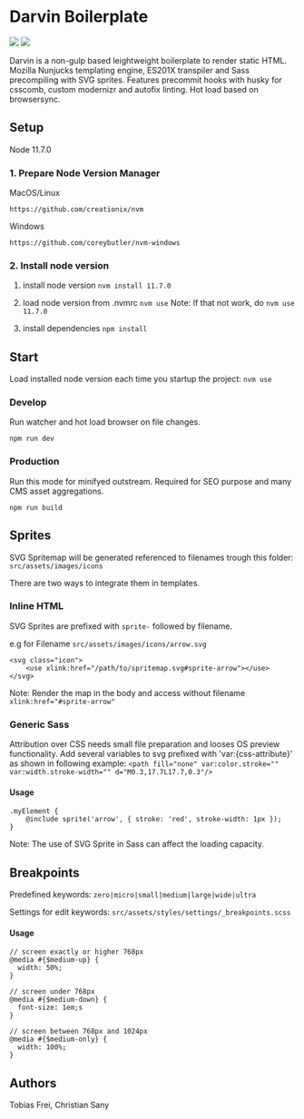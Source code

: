 # Darvin Boilerplate
![](https://img.shields.io/github/issues-closed-raw/tobiasfrei/darvin-boilerplate.svg?style=popout-square)
![](https://img.shields.io/github/issues-raw/tobiasfrei/darvin-boilerplate.svg?style=popout-square)

Darvin is a non-gulp based leightweight boilerplate to render static HTML. Mozilla Nunjucks templating engine, ES201X transpiler and Sass precompiling with SVG sprites. Features precommit hooks with husky for csscomb, custom modernizr and autofix linting. Hot load based on browsersync.

## Setup
Node 11.7.0

### 1. Prepare Node Version Manager
MacOS/Linux
```
https://github.com/creationix/nvm
```

Windows
```
https://github.com/coreybutler/nvm-windows
```

### 2. Install node version

1. install node version
```nvm install 11.7.0```

2. load node version from .nvmrc
```nvm use```
Note: If that not work, do ```nvm use 11.7.0```

3. install dependencies
```npm install```

## Start
Load installed node version each time you startup the project:
```nvm use```

### Develop
Run watcher and hot load browser on file changes.
```
npm run dev
```

### Production
Run this mode for minifyed outstream. Required for SEO purpose and many CMS asset aggregations.

```
npm run build
```

## Sprites
SVG Spritemap will be generated referenced to filenames trough this folder:
```src/assets/images/icons```

There are two ways to integrate them in templates.

### Inline HTML
SVG Sprites are prefixed with ```sprite-``` followed by filename.

e.g for Filename
```src/assets/images/icons/arrow.svg```

```
<svg class="icon">
    <use xlink:href="/path/to/spritemap.svg#sprite-arrow"></use>
</svg>
```

Note: Render the map in the body and access without filename ```xlink:href="#sprite-arrow"```

### Generic Sass
Attribution over CSS needs small file preparation and looses OS preview functionality.
Add several variables to svg prefixed with 'var:{css-attribute}' as shown in following example:
```<path fill="none" var:color.stroke="" var:width.stroke-width="" d="M0.3,17.7L17.7,0.3"/>```

#### Usage
```
.myElement {
    @include sprite('arrow', { stroke: 'red', stroke-width: 1px });
}
```
Note: The use of SVG Sprite in Sass can affect the loading capacity.

## Breakpoints
Predefined keywords:
```zero|micro|small|medium|large|wide|ultra```

Settings for edit keywords:
```src/assets/styles/settings/_breakpoints.scss```

#### Usage
```
// screen exactly or higher 768px
@media #{$medium-up} {
  width: 50%;
}

// screen under 768px
@media #{$medium-down} {
  font-size: 1em;s
}

// screen between 768px and 1024px
@media #{$medium-only} {
  width: 100%;
}
```

## Authors
Tobias Frei, Christian Sany
